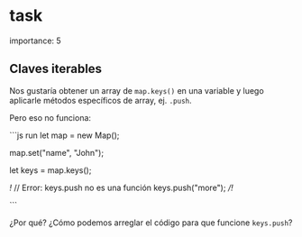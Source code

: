# task

importance: 5

## Claves iterables

Nos gustaría obtener un array de `map.keys()` en una variable y luego aplicarle métodos específicos de array, ej. `.push`.

Pero eso no funciona:

\`\`\`js run let map = new Map\(\);

map.set\("name", "John"\);

let keys = map.keys\(\);

_!_ // Error: keys.push no es una función keys.push\("more"\); _/!_

\`\`\`

¿Por qué? ¿Cómo podemos arreglar el código para que funcione `keys.push`?

